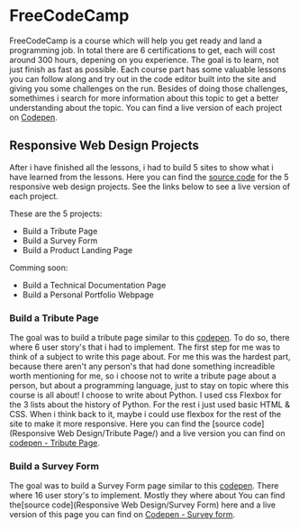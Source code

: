# FreeCodeCamp
FreeCodeCamp is a course which will help you get ready and land a programming job.
In total there are 6 certifications to get, each will cost around 300 hours, depening on you experience.
The goal is to learn, not just finish as fast as possible.
Each course part has some valuable lessons you can follow along and try out in the code editor built into the site and giving you some challenges on the run. Besides of doing those challenges, somethimes i search for more information about this topic to get a better understanding about the topic.
You can find a live version of each project on [Codepen](https://codepen.io/Yovvel/).


## Responsive Web Design Projects
After i have finished all the lessons, i had to build 5 sites to show what i have learned from the lessons.
Here you can find the [source code](https://github.com/Yovvel/FreeCodeCamp/tree/fileReplacement/Responsive%20Web%20Design) for the 5 responsive web design projects. See the links below to see a live version of each project.

These are the 5 projects:
  * Build a Tribute Page
  * Build a Survey Form
  * Build a Product Landing Page

  Comming soon:
  * Build a Technical Documentation Page
  * Build a Personal Portfolio Webpage

  ### Build a Tribute Page
  The goal was to build a tribute page similar to this [codepen]( https://codepen.io/freeCodeCamp/full/zNqgVx).
  To do so, there where 6 user story's that i had to implement.
  The first step for me was to think of a subject to write this page about. For me this was the hardest part, because there aren't any person's that had done something increadible worth mentioning for me, so i choose not to write a tribute page about a person, but about a programming language, just to stay on topic where this course is all about! I choose to write about Python.
  I used css Flexbox for the 3 lists about the history of Python. For the rest i just used basic HTML & CSS. When i think back to it, maybe i could use flexbox for the rest of the site to make it more responsive.
 Here you can find the [source code](Responsive Web Design/Tribute Page/) and a live version you can find on [codepen - Tribute Page](https://codepen.io/Yovvel/full/BvVXLV).

 ### Build a Survey Form
 The goal was to build a Survey Form page similar to this [codepen]( https://codepen.io/freeCodeCamp/full/VPaoNP).
 There where 16 user story's to implement. Mostly they where about
 You can find the[source code](Responsive Web Design/Survey Form) here and a live version of this page you can find on [Codepen - Survey form](https://codepen.io/Yovvel/pen/OrawJr).
